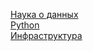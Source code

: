 [Наука о данных](https://github.com/artem91827/resources/blob/main/data_science.md)  
[Python](https://github.com/artem91827/resources/blob/main/python.md)  
[Инфраструктура](https://github.com/artem91827/resources/blob/main/infrastructure.md)  
